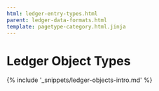 ```yaml
---
html: ledger-entry-types.html
parent: ledger-data-formats.html
template: pagetype-category.html.jinja
---
```

# Ledger Object Types

{% include '_snippets/ledger-objects-intro.md' %}

